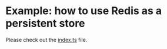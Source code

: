 # Example: how to use Redis as a persistent store

Please check out the [index.ts](./index.ts) file.